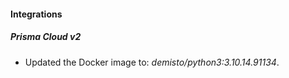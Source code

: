 #### Integrations
##### Prisma Cloud v2
- Updated the Docker image to: *demisto/python3:3.10.14.91134*.
